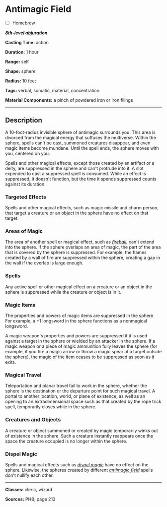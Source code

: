 # Antimagic Field

- [ ] Homebrew

***8th-level abjuration***

**Casting Time:** action

**Duration:** 1 hour

**Range:** self

**Shape:** sphere

**Radius:** 10 feet

**Tags:** verbal, somatic, material, concentration

**Material Components:** a pinch of powdered iron or iron filings

---

## Description
A 10-foot-radius invisible sphere of antimagic surrounds you.
This area is divorced from the magical energy that suffuses the multiverse.
Within the sphere, spells can't be cast, summoned creatures disappear, and even magic items become mundane.
Until the spell ends, the sphere moves with you, centered on you.

Spells and other magical effects, except those created by an artifact or a deity, are suppressed in the sphere and can't protrude into it.
A slot expended to cast a suppressed spell is consumed.
While an effect is suppressed, it doesn't function, but the time it spends suppressed counts against its duration.

### Targeted Effects
Spells and other magical effects, such as magic missile and charm person, that target a creature or an object in the sphere have no effect on that target.

### Areas of Magic
The area of another spell or magical effect, such as [*fireball*](./fireball), can't extend into the sphere.
If the sphere overlaps an area of magic, the part of the area that is covered by the sphere is suppressed.
For example, the flames created by a wall of fire are suppressed within the sphere, creating a gap in the wall if the overlap is large enough.

### Spells
Any active spell or other magical effect on a creature or an object in the sphere is suppressed while the creature or object is in it.

### Magic Items
The properties and powers of magic items are suppressed in the sphere.
For example, a +1 longsword in the sphere functions as a nonmagical longsword.

A magic weapon's properties and powers are suppressed if it is used against a target in the sphere or wielded by an attacker in the sphere.
If a magic weapon or a piece of magic ammunition fully leaves the sphere (for example, if you fire a magic arrow or throw a magic spear at a target outside the sphere), the magic of the item ceases to be suppressed as soon as it exits.

### Magical Travel
Teleportation and planar travel fail to work in the sphere, whether the sphere is the destination or the departure point for such magical travel.
A portal to another location, world, or plane of existence, as well as an opening to an extradimensional space such as that created by the rope trick spell, temporarily closes while in the sphere.

### Creatures and Objects
A creature or object summoned or created by magic temporarily winks out of existence in the sphere.
Such a creature instantly reappears once the space the creature occupied is no longer within the sphere.

### Dispel Magic
Spells and magical effects such as [*dispel magic*](./dispel-magic) have no effect on the sphere.
Likewise, the spheres created by different [*antimagic field*](./antimagic-field) spells don't nullify each other.

---

**Classes:** cleric, wizard

**Sources:** PHB, page 213
